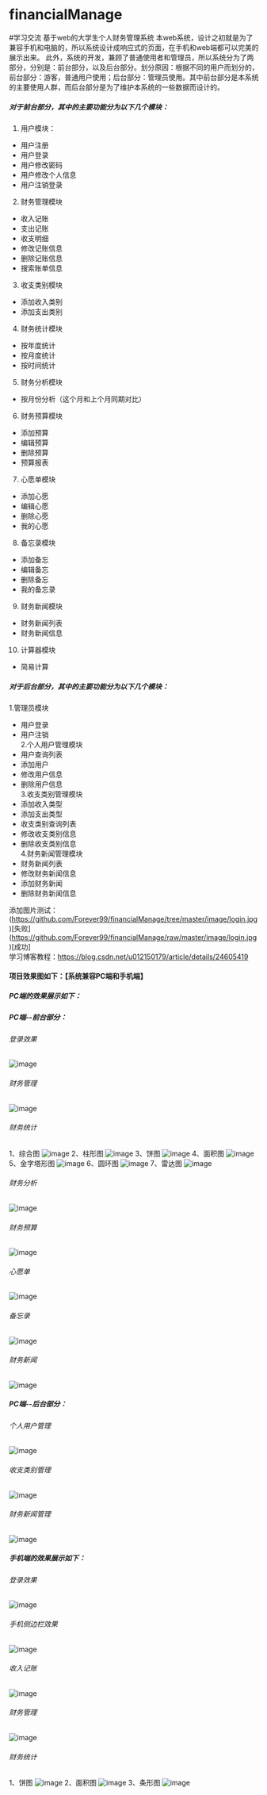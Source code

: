 # financialManage
#学习交流
基于web的大学生个人财务管理系统
本web系统，设计之初就是为了兼容手机和电脑的，所以系统设计成响应式的页面，在手机和web端都可以完美的展示出来。
此外，系统的开发，兼顾了普通使用者和管理员，所以系统分为了两部分，分别是：前台部分，以及后台部分。划分原因：根据不同的用户而划分的，前台部分：游客，普通用户使用；后台部分：管理员使用。其中前台部分是本系统的主要使用人群，而后台部分是为了维护本系统的一些数据而设计的。
##### 对于前台部分，其中的主要功能分为以下几个模块：<br/>
1.	用户模块：
*	 用户注册
*	 用户登录
*	 用户修改密码
*	 用户修改个人信息
*	 用户注销登录
2.	财务管理模块
*	 收入记账
*  支出记账
*	 收支明细
*	 修改记账信息
*	 删除记账信息  
*	 搜索账单信息
3.	收支类别模块
*	 添加收入类别
*	 添加支出类别
4.	财务统计模块
*	 按年度统计
*	 按月度统计
*	 按时间统计
5.	财务分析模块
*	 按月份分析（这个月和上个月同期对比）
6.	财务预算模块
*	 添加预算
*	 编辑预算
*	 删除预算
*	 预算报表
7.	心愿单模块
*	 添加心愿
*	 编辑心愿
*	 删除心愿
*	 我的心愿
8.	备忘录模块
*	 添加备忘
*	 编辑备忘
*	 删除备忘
*	 我的备忘录
9.	财务新闻模块
*	 财务新闻列表
*	 财务新闻信息
10.	计算器模块
*	 简易计算

##### 对于后台部分，其中的主要功能分为以下几个模块：<br/>
1.管理员模块
*	 用户登录
*	 用户注销<br/>
2.个人用户管理模块
*	 用户查询列表
*	 添加用户
*	 修改用户信息
*	 删除用户信息<br/>
3.收支类别管理模块
*	 添加收入类型
*	 添加支出类型
*	 收支类别查询列表
*	 修改收支类别信息
*	 删除收支类别信息<br/>
4.财务新闻管理模块
*	 财务新闻列表
*	 修改财务新闻信息
*	 添加财务新闻
*	 删除财务新闻信息<br/>

添加图片测试：
(https://github.com/Forever99/financialManage/tree/master/image/login.jpg)[失败]
(https://github.com/Forever99/financialManage/raw/master/image/login.jpg)[成功]   
学习博客教程：https://blog.csdn.net/u012150179/article/details/24605419

#### 项目效果图如下：【系统兼容PC端和手机端】<br/>
##### PC端的效果展示如下：<br/>
##### PC端--前台部分：
###### 登录效果
![image](https://github.com/Forever99/financialManage/raw/master/image/login.jpg)
###### 财务管理
![image](https://github.com/Forever99/financialManage/raw/master/image/financialManage.jpg)
###### 财务统计<br/>
1、综合图
![image](https://github.com/Forever99/financialManage/raw/master/image/financialCount.jpg)
2、柱形图
![image](https://github.com/Forever99/financialManage/raw/master/image/financialCount2.jpg)
3、饼图
![image](https://github.com/Forever99/financialManage/raw/master/image/financialCount3.jpg)
4、面积图
![image](https://github.com/Forever99/financialManage/raw/master/image/financialCount4.jpg)
5、金字塔形图
![image](https://github.com/Forever99/financialManage/raw/master/image/financialCount5.jpg)
6、圆环图
![image](https://github.com/Forever99/financialManage/raw/master/image/financialCount6.jpg)
7、雷达图
![image](https://github.com/Forever99/financialManage/raw/master/image/financialCount7.jpg)
###### 财务分析
![image](https://github.com/Forever99/financialManage/raw/master/image/financialAnalysis.jpg)
###### 财务预算 
![image](https://github.com/Forever99/financialManage/raw/master/image/financialBudget.jpg)
###### 心愿单
![image](https://github.com/Forever99/financialManage/raw/master/image/wishlist.jpg)
###### 备忘录
![image](https://github.com/Forever99/financialManage/raw/master/image/memorandum.jpg)
###### 财务新闻
![image](https://github.com/Forever99/financialManage/raw/master/image/financialNews.jpg)

##### PC端--后台部分：
###### 个人用户管理
![image](https://github.com/Forever99/financialManage/raw/master/image/userManage.jpg)
###### 收支类别管理
![image](https://github.com/Forever99/financialManage/raw/master/image/categoryManage.jpg)
###### 财务新闻管理
![image](https://github.com/Forever99/financialManage/raw/master/image/newsManage.jpg)

##### 手机端的效果展示如下：<br/>
###### 登录效果
![image](https://github.com/Forever99/financialManage/raw/master/image/phone_login.jpg)
###### 手机侧边栏效果
![image](https://github.com/Forever99/financialManage/raw/master/image/phone_navbar.jpg)
###### 收入记账
![image](https://github.com/Forever99/financialManage/raw/master/image/phone_income.jpg)
###### 财务管理
![image](https://github.com/Forever99/financialManage/raw/master/image/phone_financialManage.jpg)
###### 财务统计
1、饼图
![image](https://github.com/Forever99/financialManage/raw/master/image/phone_financialCount1.jpg)
2、面积图
![image](https://github.com/Forever99/financialManage/raw/master/image/phone_financialCount2.jpg)
3、条形图
![image](https://github.com/Forever99/financialManage/raw/master/image/phone_financialCount1.jpg)
